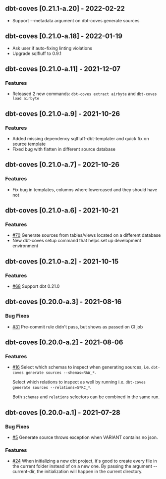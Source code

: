 ## dbt-coves [0.21.1-a.20] - 2022-02-22

- Support --metadata argument on dbt-coves generate sources

## dbt-coves [0.21.0-a.18] - 2022-01-19

- Ask user if auto-fixing linting violations
- Upgrade sqlfluff to 0.9.1

## dbt-coves [0.21.0-a.11] - 2021-12-07

### Features

- Released 2 new commands: `dbt-coves extract airbyte` and `dbt-coves load airbyte`

## dbt-coves [0.21.0-a.9] - 2021-10-26

### Features

- Added missing dependency sqlfluff-dbt-templater and quick fix on source template
- Fixed bug with flatten in different source database

## dbt-coves [0.21.0-a.7] - 2021-10-26

### Features

- Fix bug in templates, columns where lowercased and they should have not

## dbt-coves [0.21.0-a.6] - 2021-10-21

### Features

- [#70](https://github.com/datacoves/dbt-coves/issues/70) Generate sources from tables/views located on a different database
- New dbt-coves setup command that helps set up development environment

## dbt-coves [0.21.0-a.2] - 2021-10-15

### Features

- [#68](https://github.com/datacoves/dbt-coves/issues/68) Support dbt 0.21.0

## dbt-coves [0.20.0-a.3] - 2021-08-16

### Bug Fixes

- [#31](https://github.com/datacoves/dbt-coves/issues/31) Pre-commit rule didn't pass, but shows as passed on CI job

## dbt-coves [0.20.0-a.2] - 2021-08-06

### Features

- [#16](https://github.com/datacoves/dbt-coves/issues/16) Select which schemas to inspect when generating sources, i.e. `dbt-coves generate sources --shemas=RAW_*`.

  Select which relations to inspect as well by running i.e. `dbt-coves generate sources --relations=S*RC_*`.

  Both `schemas` and `relations` selectors can be combined in the same run.

## dbt-coves [0.20.0-a.1] - 2021-07-28

### Bug Fixes

- [#5](https://github.com/datacoves/dbt-coves/issues/5) Generate source throws exception when VARIANT contains no json.

### Features

- [#24](https://github.com/datacoves/dbt-coves/issues/24) When initializing a new dbt project, it's good to create every file in the current folder instead of on a new one.
  By passing the argument --current-dir, the initialization will happen in the current directory.

